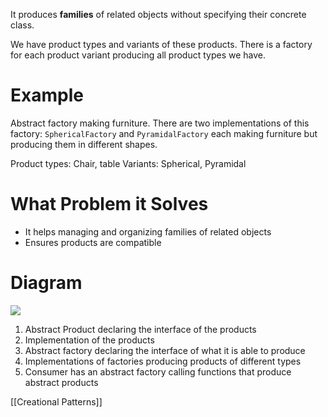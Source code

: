 It produces **families** of related objects without specifying their concrete class.

We have product types and variants of these products. There is a factory for each product variant producing all product types we have.

# Example
Abstract factory making furniture. There are two implementations of this factory: `SphericalFactory` and `PyramidalFactory` each making furniture but producing them in different shapes.

Product types: Chair, table
Variants: Spherical, Pyramidal

# What Problem it Solves
- It helps managing and organizing families of related objects
- Ensures products are compatible 

# Diagram
![](https://i.imgur.com/yGY9m1P.png)
1. Abstract Product declaring the interface of the products
2. Implementation of the products
3. Abstract factory declaring the interface of what it is able to produce
4. Implementations of factories producing products of different types
5. Consumer has an abstract factory calling functions that produce abstract products

[[Creational Patterns]]